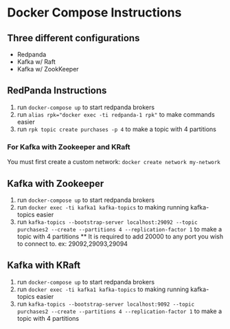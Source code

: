 # Docker Compose Instructions

## Three different configurations
 - Redpanda
 - Kafka w/ Raft
 - Kafka w/ ZookKeeper



## RedPanda Instructions
1. run `docker-compose up` to start redpanda brokers
1. run `alias rpk="docker exec -ti redpanda-1 rpk"` to make commands easier
1. run `rpk topic create purchases -p 4` to make a topic with 4 partitions


### For Kafka with Zookeeper and KRaft
You must first create a custom network:
`docker create network my-network`


## Kafka with Zookeeper
1. run `docker-compose up` to start redpanda brokers
1. run `docker exec -ti kafka1 kafka-topics` to making running kafka-topics easier 
1. run `kafka-topics --bootstrap-server localhost:29092 --topic purchases2 --create --partitions 4 --replication-factor 1` to make a topic with 4 partitions
** It is required to add 20000 to any port you wish to connect to.  ex: 29092,29093,29094


## Kafka with KRaft 
1. run `docker-compose up` to start redpanda brokers
1. run `docker exec -ti kafka1 kafka-topics` to making running kafka-topics easier
1. run `kafka-topics --bootstrap-server localhost:9092 --topic purchases2 --create --partitions 4 --replication-factor 1` to make a topic with 4 partitions


